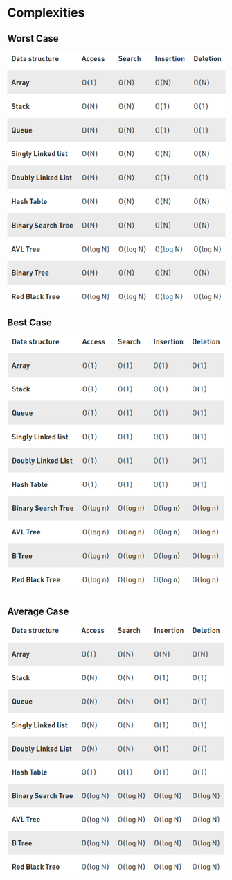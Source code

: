 # Complexities
## Worst Case
![Worst Case Scenario](/worst-case.png)
## Best Case
![Best Case Scenario](/best-case.png)
## Average Case
![Average Case Scenario](/average-case.png)
